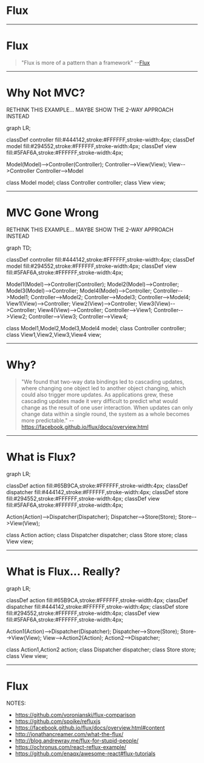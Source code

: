 <!--
{
  "className": "Slide--title"
}
-->

# Flux

---

# Flux

> "Flux is more of a pattern than a framework" --[Flux](https://github.com/facebook/flux#requirements)

---

# Why Not MVC?

RETHINK THIS EXAMPLE... MAYBE SHOW THE 2-WAY APPROACH INSTEAD

<div class="mermaid">
  graph LR;

  classDef controller fill:#444142,stroke:#FFFFFF,stroke-width:4px;
  classDef model fill:#294552,stroke:#FFFFFF,stroke-width:4px;
  classDef view fill:#5FAF6A,stroke:#FFFFFF,stroke-width:4px;

  Model(Model)-->Controller(Controller);
  Controller-->View(View);
  View-->Controller
  Controller-->Model

  class Model model;
  class Controller controller;
  class View view;
</div>

---

# MVC Gone Wrong

RETHINK THIS EXAMPLE... MAYBE SHOW THE 2-WAY APPROACH INSTEAD

<div class="mermaid">
  graph TD;

  classDef controller fill:#444142,stroke:#FFFFFF,stroke-width:4px;
  classDef model fill:#294552,stroke:#FFFFFF,stroke-width:4px;
  classDef view fill:#5FAF6A,stroke:#FFFFFF,stroke-width:4px;

  Model1(Model)-->Controller(Controller);
  Model2(Model)-->Controller;
  Model3(Model)-->Controller;
  Model4(Model)-->Controller;
  Controller-->Model1;
  Controller-->Model2;
  Controller-->Model3;
  Controller-->Model4;
  View1(View)-->Controller;
  View2(View)-->Controller;
  View3(View)-->Controller;
  View4(View)-->Controller;
  Controller-->View1;
  Controller-->View2;
  Controller-->View3;
  Controller-->View4;

  class Model1,Model2,Model3,Model4 model;
  class Controller controller;
  class View1,View2,View3,View4 view;
</div>

---

# Why?

> "We found that two-way data bindings led to cascading updates, where changing one object led to another object changing, which could also trigger more updates. As applications grew, these cascading updates made it very difficult to predict what would change as the result of one user interaction. When updates can only change data within a single round, the system as a whole becomes more predictable." --https://facebook.github.io/flux/docs/overview.html

---

# What is Flux?

<div class="mermaid">
  graph LR;

  classDef action fill:#65B9CA,stroke:#FFFFFF,stroke-width:4px;
  classDef dispatcher fill:#444142,stroke:#FFFFFF,stroke-width:4px;
  classDef store fill:#294552,stroke:#FFFFFF,stroke-width:4px;
  classDef view fill:#5FAF6A,stroke:#FFFFFF,stroke-width:4px;

  Action(Action)-->Dispatcher(Dispatcher);
  Dispatcher-->Store(Store);
  Store-->View(View);

  class Action action;
  class Dispatcher dispatcher;
  class Store store;
  class View view;
</div>

---

# What is Flux... Really?

<div class="mermaid">
  graph LR;

  classDef action fill:#65B9CA,stroke:#FFFFFF,stroke-width:4px;
  classDef dispatcher fill:#444142,stroke:#FFFFFF,stroke-width:4px;
  classDef store fill:#294552,stroke:#FFFFFF,stroke-width:4px;
  classDef view fill:#5FAF6A,stroke:#FFFFFF,stroke-width:4px;

  Action1(Action)-->Dispatcher(Dispatcher);
  Dispatcher-->Store(Store);
  Store-->View(View);
  View-->Action2(Action);
  Action2-->Dispatcher;

  class Action1,Action2 action;
  class Dispatcher dispatcher;
  class Store store;
  class View view;
</div>

---




# Flux

NOTES:

* https://github.com/voronianski/flux-comparison
* https://github.com/spoike/refluxjs
* https://facebook.github.io/flux/docs/overview.html#content
* http://jonathancreamer.com/what-the-flux/
* http://blog.andrewray.me/flux-for-stupid-people/
* https://ochronus.com/react-reflux-example/
* https://github.com/enaqx/awesome-react#flux-tutorials

